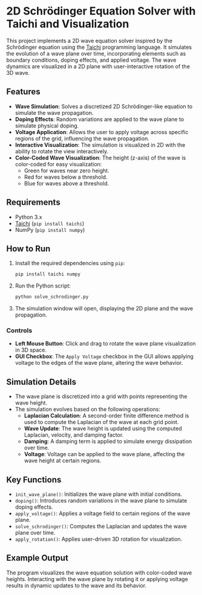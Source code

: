 
# 2D Schrödinger Equation Solver with Taichi and Visualization

This project implements a 2D wave equation solver inspired by the Schrödinger equation using the [Taichi](https://taichi.graphics/) programming language. It simulates the evolution of a wave plane over time, incorporating elements such as boundary conditions, doping effects, and applied voltage. The wave dynamics are visualized in a 2D plane with user-interactive rotation of the 3D wave.

## Features

- **Wave Simulation**: Solves a discretized 2D Schrödinger-like equation to simulate the wave propagation.
- **Doping Effects**: Random variations are applied to the wave plane to simulate physical doping.
- **Voltage Application**: Allows the user to apply voltage across specific regions of the grid, influencing the wave propagation.
- **Interactive Visualization**: The simulation is visualized in 2D with the ability to rotate the view interactively.
- **Color-Coded Wave Visualization**: The height (z-axis) of the wave is color-coded for easy visualization:
  - Green for waves near zero height.
  - Red for waves below a threshold.
  - Blue for waves above a threshold.

## Requirements

- Python 3.x
- [Taichi](https://github.com/taichi-dev/taichi) (`pip install taichi`)
- NumPy (`pip install numpy`)

## How to Run

1. Install the required dependencies using `pip`:
   ```bash
   pip install taichi numpy
   ```

2. Run the Python script:
   ```bash
   python solve_schrodinger.py
   ```

3. The simulation window will open, displaying the 2D plane and the wave propagation.

### Controls

- **Left Mouse Button**: Click and drag to rotate the wave plane visualization in 3D space.
- **GUI Checkbox**: The `Apply Voltage` checkbox in the GUI allows applying voltage to the edges of the wave plane, altering the wave behavior.
  
## Simulation Details

- The wave plane is discretized into a grid with points representing the wave height.
- The simulation evolves based on the following operations:
  - **Laplacian Calculation**: A second-order finite difference method is used to compute the Laplacian of the wave at each grid point.
  - **Wave Update**: The wave height is updated using the computed Laplacian, velocity, and damping factor.
  - **Damping**: A damping term is applied to simulate energy dissipation over time.
  - **Voltage**: Voltage can be applied to the wave plane, affecting the wave height at certain regions.

## Key Functions

- `init_wave_plane()`: Initializes the wave plane with initial conditions.
- `doping()`: Introduces random variations in the wave plane to simulate doping effects.
- `apply_voltage()`: Applies a voltage field to certain regions of the wave plane.
- `solve_schrodinger()`: Computes the Laplacian and updates the wave plane over time.
- `apply_rotation()`: Applies user-driven 3D rotation for visualization.

## Example Output

The program visualizes the wave equation solution with color-coded wave heights. Interacting with the wave plane by rotating it or applying voltage results in dynamic updates to the wave and its behavior.
